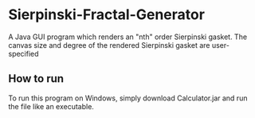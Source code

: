 # Sierpinski-Fractal-Generator
A Java GUI program which renders an "nth" order Sierpinski gasket. The canvas size and degree of the rendered Sierpinski gasket are user-specified
## How to run
To run this program on Windows, simply download Calculator.jar and run the file like an executable.
